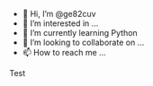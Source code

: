 - 👋 Hi, I’m @ge82cuv
- 👀 I’m interested in ...
- 🌱 I’m currently learning Python
- 💞️ I’m looking to collaborate on ...
- 📫 How to reach me ...

Test


<!---
ge82cuv/ge82cuv is a ✨ special ✨ repository because its `README.md` (this file) appears on your GitHub profile.
You can click the Preview link to take a look at your changes.
--->
